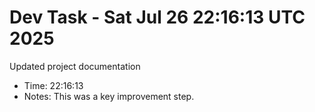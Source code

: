 # Dev Task - Sat Jul 26 22:16:13 UTC 2025
Updated project documentation
- Time: 22:16:13
- Notes: This was a key improvement step.
